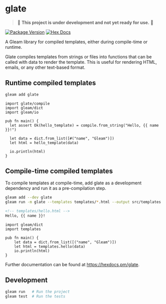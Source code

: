 # glate

> 🚧 **This project is under development and not yet ready for use.** 🚧

[![Package Version](https://img.shields.io/hexpm/v/glate)](https://hex.pm/packages/glate)
[![Hex Docs](https://img.shields.io/badge/hex-docs-ffaff3)](https://hexdocs.pm/glate/)

A Gleam library for compiled templates, either during compile-time or runtime.

Glate compiles templates from strings or files into functions that can be called with data to render the template. This is useful for rendering HTML, emails, or any other text-based format.


## Runtime compiled templates

```sh
gleam add glate
```

```gleam
import glate/compile
import gleam/dict
import gleam/io

pub fn main() {
  let assert Ok(hello_template) = compile.from_string("Hello, {{ name }}!")

  let data = dict.from_list([#("name", "Gleam")])
  let html = hello_template(data)

  io.println(html)
}
```


## Compile-time compiled templates

To compile templates at compile-time, add glate as a development dependency and run it as a pre-compilation step.

```sh
gleam add --dev glate
gleam run -m glate --templates templates/*.html --output src/templates.gleam
```

```html
<!-- templates/hello.html -->
Hello, {{ name }}!
```

```gleam
import gleam/dict
import templates

pub fn main() {
    let data = dict.from_list([("name", "Gleam")])
    let html = templates.hello(data)
    io.println(html)
}
```

Further documentation can be found at <https://hexdocs.pm/glate>.


## Development

```sh
gleam run   # Run the project
gleam test  # Run the tests
```
